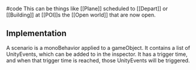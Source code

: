 #code
This can be things like [[Plane]] scheduled to [[Depart]] or [[Building]] at [[POI]]s the [[Open world]] that are now open. 

## Implementation
A scenario is a monoBehavior applied to a gameObject. It contains a list of UnityEvents, which can be added to in the inspector. It has a trigger time, and when that trigger time is reached, those UnityEvents will be triggered.